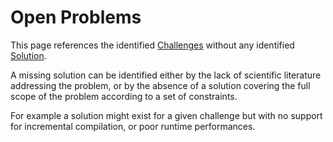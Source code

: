 # Open Problems

This page references the identified [Challenges](../challenges) without any
identified [Solution](../solutions).

A missing solution can be identified either by the lack of scientific
literature addressing the problem, or by the absence of a solution
covering the full scope of the problem according to a set of constraints.

For example a solution might exist for a given challenge but with no
support for incremental compilation, or poor runtime performances.
